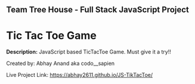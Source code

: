 ## Team Tree House - Full Stack JavaScript Project

# Tic Tac Toe Game

**Description:** JavaScript based TicTacToe Game. Must give it a try!!

Created by: Abhay Anand aka codo__sapien

Live Project Link: https://abhay2611.github.io/JS-TikTacToe/
